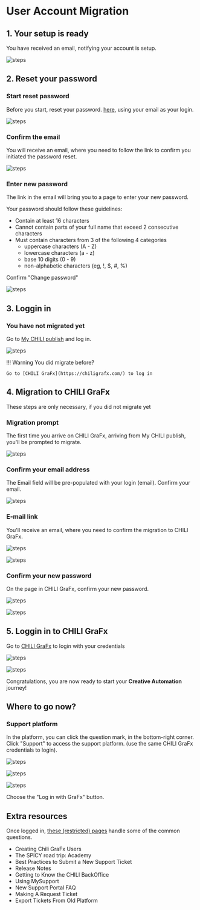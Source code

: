 # User Account Migration

## 1. Your setup is ready

You have received an email, notifying your account is setup.

![steps](https://chilipublishdocs.imgix.net/CHILI_GraFx/stepbystep/migrate_01.png)

## 2. Reset your password

### Start reset password

Before you start, reset your password. [here](https://my.chili-publish.com/Account/ResetPassword), using your email as your login.

![steps](https://chilipublishdocs.imgix.net/CHILI_GraFx/stepbystep/migrate_02.png)

### Confirm the email

You will receive an email, where you need to follow the link to confirm you initiated the password reset.

![steps](https://chilipublishdocs.imgix.net/CHILI_GraFx/stepbystep/migrate_03.png)

### Enter new password

The link in the email will bring you to a page to enter your new password.

Your password should follow these guidelines:

- Contain at least 16 characters
- Cannot contain parts of your full name that exceed 2 consecutive characters
- Must contain characters from 3 of the following 4 categories
	- uppercase characters (A - Z)
	- lowercase characters (a - z)
	- base 10 digits (0 - 9)
	- non-alphabetic characters (eg, !, $, #, %)

Confirm "Change password"

![steps](https://chilipublishdocs.imgix.net/CHILI_GraFx/stepbystep/migrate_17.png)

## 3. Loggin in

### You have not migrated yet

Go to [My CHILI publish](https://my.chili-publish.com) and log in.

![steps](https://chilipublishdocs.imgix.net/CHILI_GraFx/stepbystep/migrate_05.png)

!!! Warning
	You did migrate before?
	
	Go to [CHILI GraFx](https://chiligrafx.com/) to log in

## 4. Migration to CHILI GraFx

These steps are only necessary, if you did not migrate yet
	
### Migration prompt

The first time you arrive on CHILI GraFx, arriving from My CHILI publish, you'll be prompted to migrate.

![steps](https://chilipublishdocs.imgix.net/CHILI_GraFx/stepbystep/migrate_06.png)

### Confirm your email address

The Email field will be pre-populated with your login (email).
Confirm your email.

![steps](https://chilipublishdocs.imgix.net/CHILI_GraFx/stepbystep/migrate_07.png)

### E-mail link

You'll receive an email, where you need to confirm the migration to CHILI GraFx.

![steps](https://chilipublishdocs.imgix.net/CHILI_GraFx/stepbystep/migrate_08.png)

![steps](https://chilipublishdocs.imgix.net/CHILI_GraFx/stepbystep/migrate_09.png)

### Confirm your new password

On the page in CHILI GraFx, confirm your new password.

![steps](https://chilipublishdocs.imgix.net/CHILI_GraFx/stepbystep/migrate_10.png)

![steps](https://chilipublishdocs.imgix.net/CHILI_GraFx/stepbystep/migrate_11.png)

## 5. Loggin in to CHILI GraFx

Go to [CHILI GraFx](https://chiligrafx.com/) to login with your credentials

![steps](https://chilipublishdocs.imgix.net/CHILI_GraFx/stepbystep/migrate_12.png)

![steps](https://chilipublishdocs.imgix.net/CHILI_GraFx/stepbystep/migrate_13.png)

Congratulations, you are now ready to start your **Creative Automation** journey!

## Where to go now?

### Support platform

In the platform, you can click the question mark, in the bottom-right corner.
Click "Support" to access the support platform. (use the same CHILI GraFx credentials to login).

![steps](https://chilipublishdocs.imgix.net/CHILI_GraFx/stepbystep/migrate_15.png)

![steps](https://chilipublishdocs.imgix.net/CHILI_GraFx/stepbystep/migrate_14.png)

![steps](https://chilipublishdocs.imgix.net/CHILI_GraFx/stepbystep/migrate_16.png)

Choose the "Log in with GraFx" button.

## Extra resources

Once logged in, [these (restricted) pages](https://mysupport.chili-publish.com/hc/en-us/sections/360003701560-Welcome-Aboard) handle some of the common questions.

- Creating Chili GraFx Users
- The SPICY road trip: Academy
- Best Practices to Submit a New Support Ticket
- Release Notes
- Getting to Know the CHILI BackOffice
- Using MySupport
- New Support Portal FAQ
- Making A Request Ticket
- Export Tickets From Old Platform
